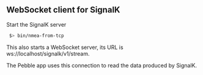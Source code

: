 ## WebSocket client for SignalK

Start the SignalK server
```bash
 $> bin/nmea-from-tcp
```
This also starts a WebSocket server, its URL is ws://localhost/signalk/v1/stream.

The Pebble app uses this connection to read the data produced by SignalK.
